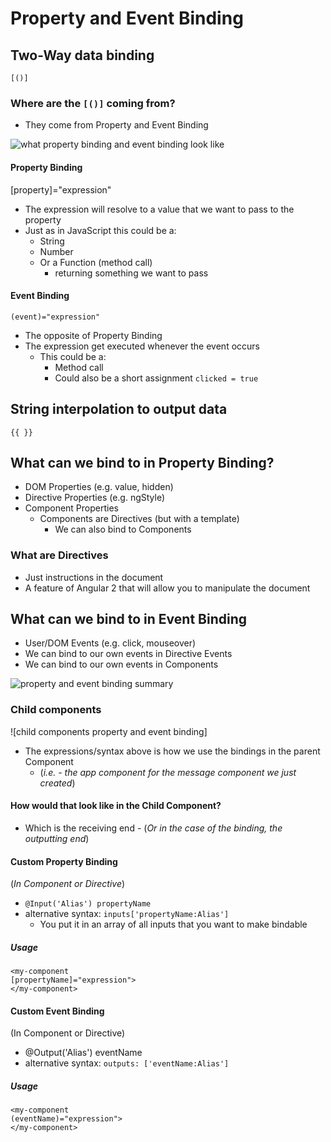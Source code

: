 # Property and Event Binding
## Two-Way data binding
`[()]`

### Where are the `[()]` coming from?
* They come from Property and Event Binding

![what property binding and event binding look like](https://i.imgur.com/aO2s3Jd.png)

#### Property Binding
[property]="expression"

* The expression will resolve to a value that we want to pass to the property
* Just as in JavaScript this could be a:
    - String
    - Number
    - Or a Function (method call)
        + returning something we want to pass

#### Event Binding
`(event)="expression"`

* The opposite of Property Binding
* The expression get executed whenever the event occurs
    - This could be a:
        + Method call
        + Could also be a short assignment `clicked = true`


## String interpolation to output data
`{{ }}`

## What can we bind to in Property Binding?
* DOM Properties (e.g. value, hidden)
* Directive Properties (e.g. ngStyle)
* Component Properties
    - Components are Directives (but with a template)
        + We can also bind to Components

### What are Directives
* Just instructions in the document
* A feature of Angular 2 that will allow you to manipulate the document

## What can we bind to in Event Binding
* User/DOM Events (e.g. click, mouseover)
* We can bind to our own events in Directive Events
* We can bind to our own events in Components

![property and event binding summary](https://i.imgur.com/7sXhkU3.png)

### Child components
![child components property and event binding]
* The expressions/syntax above is how we use the bindings in the parent Component
    - (_i.e. - the app component for the message component we just created_)

#### How would that look like in the Child Component?
* Which is the receiving end
        - (_Or in the case of the binding, the outputting end_)

#### Custom Property Binding
(_In Component or Directive_)

* `@Input('Alias') propertyName`
* alternative syntax: `inputs['propertyName:Alias']`
    - You put it in an array of all inputs that you want to make bindable

##### Usage
```
<my-component
[propertyName]="expression">
</my-component>
```

#### Custom Event Binding
(In Component or Directive)

* @Output('Alias') eventName
* alternative syntax: `outputs: ['eventName:Alias']`

##### Usage
```
<my-component
(eventName)="expression">
</my-component>
